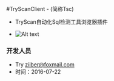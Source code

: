 #TryScanClient - (简称Tsc)
  * TryScan自动化Sql检测工具浏览器插件


* ![Alt text](https://raw.githubusercontent.com/ziiber/TryScan-Client/version-1.0.1/pre.png "Tsc 设置")

### 开发人员
* Try [ziiber@foxmail.com](http://ziiber.me)
* 时间：2016-07-22